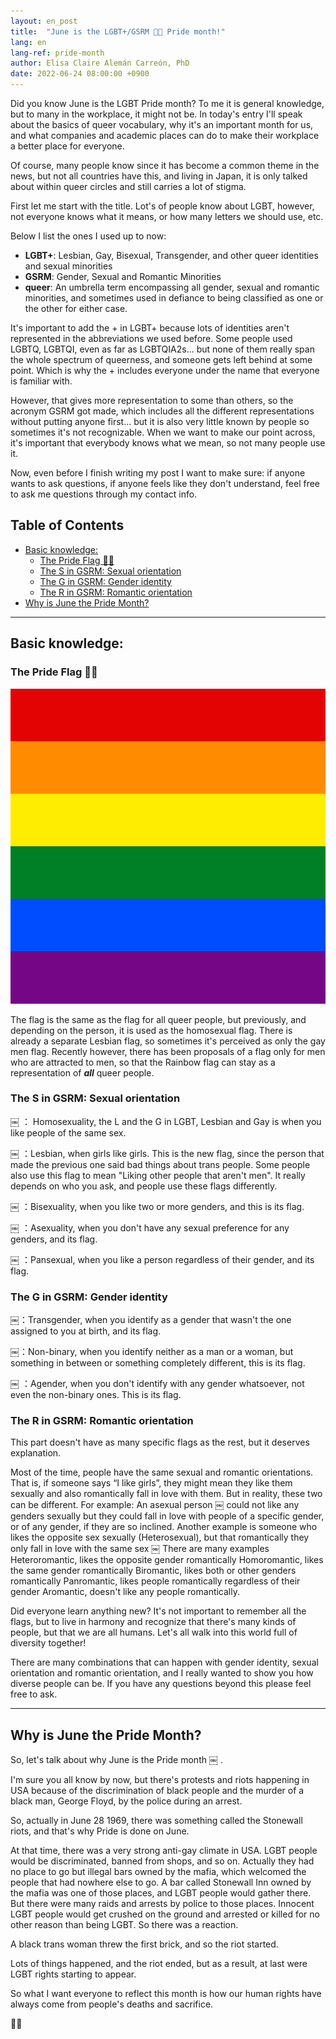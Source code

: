 ```yaml
---
layout: en_post
title:  "June is the LGBT+/GSRM 🏳️‍🌈 Pride month!"
lang: en
lang-ref: pride-month
author: Elisa Claire Alemán Carreón, PhD
date: 2022-06-24 08:00:00 +0900
---
```


Did you know June is the LGBT Pride month? To me it is general knowledge, but to many in the workplace, it might not be. In today's entry I'll speak about the basics of queer vocabulary, why it's an important month for us, and what companies and academic places can do to make their workplace a better place for everyone.

Of course, many people know since it has become a common theme in the news, but not all countries have this, and living in Japan, it is only talked about within queer circles and still carries a lot of stigma. 

First let me start with the title. Lot's of people know about LGBT, however, not everyone knows what it means, or how many letters we should use, etc.

Below I list the ones I used up to now: 

- **LGBT+**: Lesbian, Gay, Bisexual, Transgender, and other queer identities and sexual minorities
- **GSRM**: Gender, Sexual and Romantic Minorities
- **queer**: An umbrella term encompassing all gender, sexual and romantic minorities, and sometimes used in defiance to being classified as one or the other for either case.

It's important to add the + in LGBT+ because lots of identities aren't represented in the abbreviations we used before. Some people used LGBTQ, LGBTQI, even as far as LGBTQIA2s... but none of them really span the whole spectrum of queerness, and someone gets left behind at some point. Which is why the + includes everyone under the name that everyone is familiar with.

However, that gives more representation to some than others, so the acronym GSRM got made, which includes all the different representations without putting anyone first... but it is also very little known by people so sometimes it's not recognizable. When we want to make our point across, it's important that everybody knows what we mean, so not many people use it.

Now, even before I finish writing my post I want to make sure: if anyone wants to ask questions, if anyone feels like they don't understand, feel free to ask me questions through my contact info.

## Table of Contents

<!-- MarkdownTOC -->

- [Basic knowledge:](#basic-knowledge)
    - [The Pride Flag 🏳️‍🌈](#the-pride-flag-)
    - [The S in GSRM: Sexual orientation](#the-s-in-gsrm-sexual-orientation)
    - [The G in GSRM: Gender identity](#the-g-in-gsrm-gender-identity)
    - [The R in GSRM: Romantic orientation](#the-r-in-gsrm-romantic-orientation)
- [Why is June the Pride Month?](#why-is-june-the-pride-month)

<!-- /MarkdownTOC -->

-------------------------
<a id="basic-knowledge"></a>
## Basic knowledge:

<a id="the-pride-flag-"></a>
### The Pride Flag 🏳️‍🌈

<div class="art-gallery-container">
    <div class="art-gallery">
        <div class="art-div">
            <img
            class="img_flag"
            src="/assets/lgbt_flags/LGBT_flag_square.svg#svgView(preserveAspectRatio(none))" 
            alt="" 
            />
        </div>
    </div>
</div>


The flag is the same as the flag for all queer people, but previously, and depending on the person, it is used as the homosexual flag. There is already a separate Lesbian flag, so sometimes it's perceived as only the gay men flag. Recently however, there has been proposals of a flag only for men who are attracted to men, so that the Rainbow flag can stay as a representation of ***all*** queer people.

<a id="the-s-in-gsrm-sexual-orientation"></a>
### The S in GSRM: Sexual orientation

￼ ： Homosexuality, the L and the G in LGBT, Lesbian and Gay is when you like people of the same sex. 

￼ ：Lesbian, when girls like girls. This is the new flag, since the person that made the previous one said bad things about trans people. Some people also use this flag to mean "Liking other people that aren't men". It really depends on who you ask, and people use these flags differently.

￼ ：Bisexuality, when you like two or more genders, and this is its flag.

￼ ：Asexuality, when you don't have any sexual preference for any genders, and its flag.

￼ ：Pansexual, when you like a person regardless of their gender, and its flag.


<a id="the-g-in-gsrm-gender-identity"></a>
### The G in GSRM: Gender identity

￼：Transgender, when you identify as a gender that wasn't the one assigned to you at birth, and its flag.

￼：Non-binary, when you identify neither as a man or a woman, but something in between or something completely different, this is its flag.

￼ ：Agender, when you don't identify with any gender whatsoever, not even the non-binary ones. This is its flag.


<a id="the-r-in-gsrm-romantic-orientation"></a>
### The R in GSRM: Romantic orientation

This part doesn't have as many specific flags as the rest, but it deserves explanation.

Most of the time, people have the same sexual and romantic orientations. That is, if someone says “I like girls”, they might mean they like them sexually and also romantically fall in love with them. But in reality, these two can be different.
For example:
    An asexual person ￼ could not like any genders sexually but they could fall in love with people of a specific gender, or of any gender, if they are so inclined.
    Another example is someone who likes the opposite sex sexually (Heterosexual), but that romantically they only fall in love with the same sex ￼
There are many examples
Heteroromantic, likes the opposite gender romantically
Homoromantic, likes the same gender romantically
Biromantic, likes both or other genders romantically
Panromantic, likes people romantically regardless of their gender
Aromantic, doesn't like any people romantically.

Did everyone learn anything new?
It's not important to remember all the flags, but to live in harmony and recognize that there's many kinds of people, but that we are all humans. Let's all walk into this world full of diversity together!

There are many combinations that can happen with gender identity, sexual orientation and romantic orientation,
and I really wanted to show you how diverse people can be.
If you have any questions beyond this please feel free to ask.

-------------------------

<a id="why-is-june-the-pride-month"></a>
## Why is June the Pride Month?

So, let's talk about why June is the Pride month ￼ .

I'm sure you all know by now, but there's protests and riots happening in USA because of the discrimination of black people and the murder of a black man, George Floyd, by the police during an arrest.

So, actually in June 28 1969, there was something called the Stonewall riots, and that's why Pride is done on June.

At that time, there was a very strong anti-gay climate in USA. LGBT people would be discriminated, banned from shops, and so on. Actually they had no place to go but illegal bars owned by the mafia, which welcomed the people that had nowhere else to go. A bar called Stonewall Inn owned by the mafia was one of those places, and LGBT people would gather there. But there were many raids and arrests by police to those places. Innocent LGBT people would get crushed on the ground and arrested or killed for no other reason than being LGBT. So there was a reaction.

A black trans woman threw the first brick, and so the riot started.

Lots of things happened, and the riot ended, but as a result, at last were LGBT rights starting to appear.

So what I want everyone to reflect this month is how our human rights have always come from people's deaths and sacrifice.

✊🏾